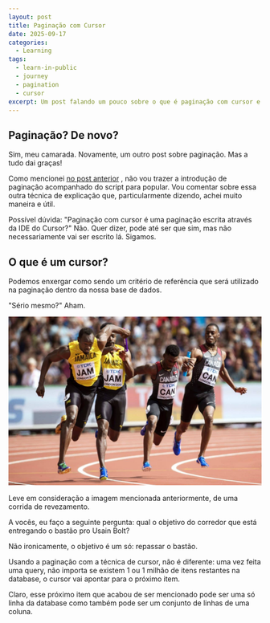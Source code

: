 ```yaml
---
layout: post
title: Paginação com Cursor
date: 2025-09-17
categories:
  - Learning
tags:
  - learn-in-public
  - journey
  - pagination
  - cursor
excerpt: Um post falando um pouco sobre o que é paginação com cursor e trazer alguns exemplos
---
```

## Paginação? De novo? 

Sim, meu camarada. Novamente, um outro post sobre paginação. Mas a tudo dai graças!

Como mencionei [no post anterior](https://guimedeirox.github.io/posts/pagination-with-offset/) , não vou trazer a introdução de paginação acompanhado do script para popular. Vou comentar sobre essa outra técnica de explicação que, particularmente dizendo, achei muito maneira e útil. 

Possível dúvida: "Paginação com cursor é uma paginação escrita através da IDE do Cursor?" Não. Quer dizer, pode até ser que sim, mas não necessariamente vai ser escrito lá. Sigamos. 


## O que é um cursor?

Podemos enxergar como sendo um critério de referência que será utilizado na paginação dentro da nossa base de dados. 

"Sério mesmo?" Aham.

![imagem corrida revezada](assets/images/bolt.png)

Leve em consideração a imagem mencionada anteriormente, de uma corrida de revezamento. 

A vocês, eu faço a seguinte pergunta: qual o objetivo do corredor que está entregando o bastão pro Usain Bolt? 

Não ironicamente, o objetivo é um só: repassar o bastão. 

Usando a paginação com a técnica de cursor, não é diferente: uma vez feita uma query, não importa se existem 1 ou 1 milhão de itens restantes na database, o cursor vai apontar para o próximo item.

Claro, esse próximo item que acabou de ser mencionado pode ser uma só linha da database como também pode ser um conjunto de linhas de uma coluna.
